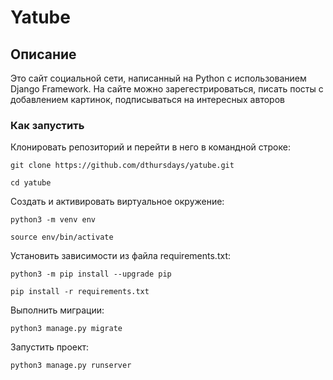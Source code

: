 # Yatube

## Описание

Это сайт социальной сети, написанный на Python с использованием Django Framework. На сайте можно зарегестрироваться, писать посты с добавлением картинок, подписываться на интересных авторов

### Как запустить

Клонировать репозиторий и перейти в него в командной строке:

```
git clone https://github.com/dthursdays/yatube.git
```

```
cd yatube
```

Cоздать и активировать виртуальное окружение:

```
python3 -m venv env
```

```
source env/bin/activate
```

Установить зависимости из файла requirements.txt:

```
python3 -m pip install --upgrade pip
```

```
pip install -r requirements.txt
```

Выполнить миграции:

```
python3 manage.py migrate
```

Запустить проект:

```
python3 manage.py runserver
```


